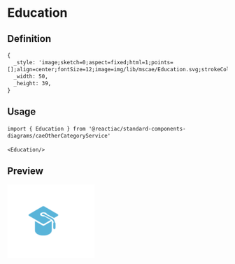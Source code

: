 # Education

## Definition

```
{
  _style: 'image;sketch=0;aspect=fixed;html=1;points=[];align=center;fontSize=12;image=img/lib/mscae/Education.svg;strokeColor=none;',
  _width: 50,
  _height: 39,
}
```

## Usage

```
import { Education } from '@reactiac/standard-components-diagrams/caeOtherCategoryService'

<Education/>
```

## Preview

<img src="./education.png" width="200"/>
